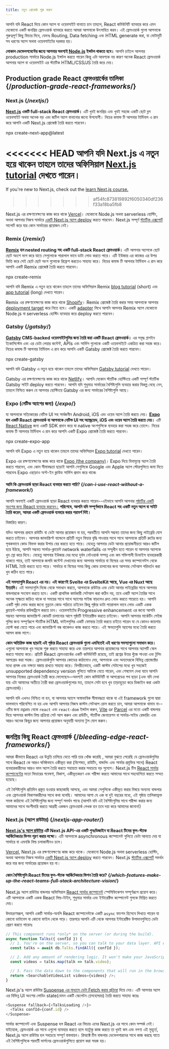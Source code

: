 ```yaml
---
title: নতুন প্রোজেক্ট শুরু করুন
---
```


<Intro>

আপনি যদি React দিয়ে কোন অ্যাপ বা ওয়েবসাইট বানাতে চান তাহলে, React কমিউনিটি ব্যাবহার করে এমন যেকোনো একটি জনপ্রিয় ফ্রেমওয়ার্ক ব্যাবহার করতে আমরা আপনাকে উৎসাহিত করব। এই ফ্রেমওয়ার্ক গুলো আপনাকে গুরুত্বপূর্ণ কিছু ফিচার দিবে, যেমনঃ Routing, Data fetching এবং HTML generate করা, যা মোটামুটি সব ধরণের অ্যাপ অথবা ওয়েবসাইটের দরকার হয়।

</Intro>

<Note>

**লোকাল ডেভেলপমেন্টের জন্যে আপনার অবশ্যই [Node.js](https://nodejs.org/en/) ইন্সটল থাকতে হবে।** আপনি চাইলে আপনার production সার্ভারে Node.js ইন্সটল করতে পারেন কিন্তু এটা আবশ্যক নয় কারণ অনেক React ফ্রেমওয়ার্ক আপনার অ্যাপ বা ওয়েবসাইট এর স্ট্যাটিক HTML/CSS/JS তৈরি করে দেয়।

</Note>

## Production grade React ফ্রেমওয়ার্কের তালিকা {/*production-grade-react-frameworks*/}

### Next.js {/*nextjs*/}

**[Next.js](https://nextjs.org/) একটি full-stack React ফ্রেমওয়ার্ক।** এটি খুবই জনপ্রিয় এবং খুবই সহজে একটি ছোট ব্লগ ওয়েবসাইট অথবা অনেক বড় এবং জটিল অ্যাপ বানানোর জন্যে উপযোগী। নিচের কমান্ড টি আপনার টার্মিনাল এ রান করে আপনি একটি Next.js প্রোজেক্ট তৈরি করতে পারবেন।

<TerminalBlock>
npx create-next-app@latest
</TerminalBlock>

<<<<<<< HEAD
আপনি যদি Next.js এ নতুন হয়ে থাকেন তাহলে তাদের অফিসিয়াল [Next.js tutorial](https://nextjs.org/learn/foundations/about-nextjs) দেখতে পারেন।
=======
If you're new to Next.js, check out the [learn Next.js course.](https://nextjs.org/learn)
>>>>>>> af54fc873819892f6050340df236f33a18ba5fb8

Next.js এর রক্ষণাবেক্ষণের কাজ করে থাকে [Vercel](https://vercel.com/)। যেকোনো Node.js অথবা serverless হোস্টিং, অথবা আপনার নিজস্ব সার্ভারে [একটি Next.js অ্যাপ deploy](https://nextjs.org/docs/deployment) করতে পারবেন। Next.js সম্পূর্ণ [স্ট্যাটিক এক্সপোর্ট](https://nextjs.org/docs/pages/building-your-application/deploying/static-exports) সাপোর্ট করে যার কোন সার্ভারের প্রয়োজন নেই।

### Remix {/*remix*/}

**[Remix](https://remix.run/) হল nested routing সহ একটি full-stack React ফ্রেমওয়ার্ক।** এটি আপনার অ্যাপকে ছোট ছোট অংশে ভাগ করে যাতে সেগুলোকে পারালাল ভাবে ডাটা লোড করতে পারে। এটি ইউজার এর কাজের এর উপর ভিত্তি করে সেই ছোট ছোট অংশ গুলোকে রিফ্রেশ করতেও সাহায্য করে। নিচের কমান্ড টি আপনার টার্মিনাল এ রান করে আপনি একটি Remix প্রোজেক্ট তৈরি করতে পারবেন।

<TerminalBlock>
npx create-remix
</TerminalBlock>

আপনি যদি Remix এ নতুন হয়ে থাকেন তাহলে তাদের অফিসিয়াল Remix [blog tutorial](https://remix.run/docs/en/main/tutorials/blog) (short) এবং [app tutorial](https://remix.run/docs/en/main/tutorials/jokes) (long) দেখতে পারেন।

Remix এর রক্ষণাবেক্ষণের কাজ করে থাকে [Shopify](https://www.shopify.com/)। Remix প্রোজেক্ট তৈরি করার সময় আপনাকে আপনার [deployment target](https://remix.run/docs/en/main/guides/deployment) করে নিতে হবে। একটি [adapter](https://remix.run/docs/en/main/other-api/adapter) লিখে আপনি আপনার Remix অ্যাপ যেকোনো Node.js বা serverless হোস্টিং ব্যাবহার করে deploy করতে পারবেন।

### Gatsby {/*gatsby*/}

**[Gatsby](https://www.gatsbyjs.com/) CMS-backed ওয়েবসাইটগুলির জন্য তৈরি করা একটি React ফ্রেমওয়ার্ক।** এর সমৃদ্ধ প্লাগইন ইকোসিস্টেম এবং এর ডেটা লেয়ার কন্টেন্ট, APIs এবং সার্ভিস গুলোকে একটি ওয়েবসাইটে একত্রিত করা সহজ করে। নিচের কমান্ড টি আপনার টার্মিনাল এ রান করে আপনি একটি Gatsby প্রোজেক্ট তৈরি করতে পারবেন।

<TerminalBlock>
npx create-gatsby
</TerminalBlock>

আপনি যদি Gatsby এ নতুন হয়ে থাকেন তাহলে তাদের অফিসিয়াল [Gatsby tutorial](https://www.gatsbyjs.com/docs/tutorial/) দেখতে পারেন।

Gatsby এর রক্ষণাবেক্ষণের কাজ করে থাকে [Netlify](https://www.netlify.com/)। আপনি যেকোন স্ট্যাটিক হোস্টিংয়ে একটি সম্পূর্ণ স্ট্যাটিক Gatsby সাইট deploy করতে পারবেন। আপনি যদি শুধুমাত্র সার্ভারের বৈশিষ্ট্যগুলি ব্যবহার করার বিকল্প বেছে নেন, তাহলে নিশ্চিত করুন যে আপনার হোস্টিংয়ে Gatsby এর জন্য সার্ভারের বৈশিষ্ট্যগুলি আছে।

### Expo (নেটিভ অ্যাপের জন্য) {/*expo*/}

যা আপনাকে সত্যিকারের নেটিভ UI সহ সার্বজনীন Android, iOS এবং ওয়েব অ্যাপ তৈরি করতে দেয়।
**[Expo](https://expo.dev/) হল একটি React ফ্রেমওয়ার্ক যা আপনাকে নেটিভ UI সহ অ্যান্ড্রয়েড, iOS এবং ওয়েব অ্যাপ তৈরি করতে দেয়।** এটি [React Native](https://reactnative.dev/) জন্য একটি SDK প্রদান করে যা native অংশগুলিকে ব্যবহার করা সহজ করে তোলে। নিচের কমান্ড টি আপনার টার্মিনাল এ রান করে আপনি একটি Expo প্রোজেক্ট তৈরি করতে পারবেন।

<TerminalBlock>
npx create-expo-app
</TerminalBlock>

আপনি যদি Expo এ নতুন হয়ে থাকেন তাহলে তাদের অফিসিয়াল [Expo tutorial](https://www.gatsbyjs.com/docs/tutorial/) দেখতে পারেন।

Expo এর রক্ষণাবেক্ষণের কাজ করে থাকে [Expo (the company)](https://expo.dev/about)। Expo দিয়ে বিনামূল্যে অ্যাপ তৈরি করতে পারবেন, এবং কোন সীমাবদ্ধতা ছাড়াই আপনি সেগুলিকে Google এবং Apple অ্যাপ স্টোরগুলিতে জমা দিতে পারবেন৷ Expo এছাড়াও অপ্ট-ইন ক্লাউড সার্ভিস প্রদান করে থাকে৷

<DeepDive>

#### আমি কি ফ্রেমওয়ার্ক ছাড়া React ব্যবহার করতে পারি? {/*can-i-use-react-without-a-framework*/}

আপনি অবশ্যই একটি ফ্রেমওয়ার্ক ছাড়া React ব্যবহার করতে পারেন--এইভাবে আপনি আপনার [পৃষ্ঠাটির একটি অংশের জন্য React ব্যবহার করবেন।](/learn/add-react-to-an-existing-project#using-react-for-a-part-of-your-existing-page) **পরিশেষে, আপনি যদি সম্পূর্ণভাবে React সহ একটি নতুন অ্যাপ বা সাইট তৈরি করেন, আমরা একটি ফ্রেমওয়ার্ক ব্যবহার করার পরামর্শ দিই।**

বিস্তারিত কারণ।

যদিও আপনার প্রথমে রাউটিং বা ডেটা আনার প্রয়োজন না হয়, পরবর্তীতে আপনি সম্ভবত তাদের জন্য কিছু লাইব্রেরি যোগ করতে চাইবেন। আপনার জাভাস্ক্রিপ্ট বান্ডেলে প্রতিটি নতুন ফিচার বৃদ্ধি পাওয়ার সাথে সাথে আপনাকে প্রতিটি রুটের জন্য পৃথকভাবে কোড বিভক্ত করার উপায় বের করতে হতে পারে। যেহেতু আপনার ডেটা আনার প্রয়োজনীয়তা আরও জটিল হয়ে উঠছে, আপনি সম্ভবত সার্ভার-ক্লায়েন্ট network waterfalls এর সম্মুখীন হতে পারেন যা আপনার অ্যাপকে খুব স্লো করে দিবে। যেহেতু আপনার ইউজার দের মধ্যে দুর্বল নেটওয়ার্ক সম্পন্ন এবং কম শক্তিশালী ডিভাইস ব্যবহারকারী থাকতে পারে, তাই আপনাকে জলদি কন্টেন্ট দেখানোর জন্য আপনার সার্ভারে বা বিল্ডের এর সময় কম্পোনেন্টস থেকে HTML তৈরি করতে হতে পারে। সার্ভারে বা বিল্ডের সময় কিছু কোড চালানোর জন্য আপনার সেটআপ পরিবর্তন করা খুব কঠিন হতে পারে।

**এই সমস্যাগুলি React এর নয়। এই কারণেই Svelte এর SvelteKit আছে, Vue এর Nuxt আছে ইত্যাদি।** এই সমস্যাগুলি নিজে থেকে সমাধান করতে, আপনাকে রাউটার এবং ডেটা আনার লাইব্রেরির সাথে আপনার বান্ডলারকে সংযোগ করতে হবে। একটি প্রাথমিক কার্যকারী সেটআপ করা কঠিন নয়, তবে একটি অ্যাপ তৈরির সাথে অনেক সূক্ষ্মতা জড়িত থাকে যা সময়ের সাথে সাথে অ্যাপের সাইজ বাড়লেও দ্রুত লোড করতে পারেতে হয়। আপনি একটি পৃষ্ঠা লোড করার জন্যে নুন্নতম কোড পাঠাতে চাইবেন কিন্তু পৃষ্ঠার ডাটা প্যারালাল ভাবে লোড একটি একক ক্লায়েন্ট-সার্ভার রাউন্ডট্রিপে করতে চান। ওয়েবসাইটের Progressive enhancement এর জন্যে আপনি সম্ভবত আপনার জাভাস্ক্রিপ্ট কোডটি চালানোর আগে পৃষ্ঠাটি ইন্টারেক্টিভ করতে চাইবেন। আপনি আপনার মার্কেটিং পেইজ গুলির জন্য সম্পূর্ণরূপে স্ট্যাটিক HTML ফাইলগুলির একটি ফোল্ডার তৈরি করতে চাইতে পারেন যা যে কোনও জায়গায় হোস্ট করা যেতে পারে এবং জাভাস্ক্রিপ্ট বন্ধ থাকেলও কাজ করতে পারে। এই ক্ষমতাগুলি অ্যাপের মধ্যে তৈরি করতে আসল কাজ লাগে।

**কোন অতিরিক্ত কাজ ছাড়াই এই পৃষ্ঠার React ফ্রেমওয়ার্ক গুলো এমনিতেই এই ধরণের সমস্যাগুলো সমাধান করে।** এগুলো আপনাকে খুব সহজে শুরু করতে সাহায্য করে এবং তারপরে আপনার প্রয়োজনের সাথে আপনার অ্যাপটি স্কেল করতে সাহায্য করে। প্রতিটি React ফ্রেমওয়ার্কের একটি কমিউনিটি রয়েছে, তাই প্রশ্নের উত্তর খুঁজে পাওয়া এবং টুলিং আপগ্রেড করা সহজ। ফ্রেমওয়ার্কগুলি আপনার কোডের কাঠামোও দেয়, আপনাকে এবং অন্যদেরকে বিভিন্ন প্রোজেক্টের মধ্যে প্রসঙ্গ এবং দক্ষতা বজায় রাখতে সাহায্য করে। বিপরীতভাবে, একটি কাস্টম সেটাপের  মধ্যে খুব সহজেই unsupported dependency version গুলিতে আটকে যেতে পারেন, এবং শেষমেশ দেখা যাবে আপনি আপনার নিজের ফ্রেমওয়ার্ক তৈরী করে ফেলেছেন—অবশ্যই কোন কমিউনিটি বা আপগ্রেডের পথ ছাড়া (এবং যদি দেখা যায় এটা আমাদের অতীতে তৈরী করা ফ্রেমওয়ার্কগুলোর মত, তাহলে সেটা হবে খুব তাড়াহুড়ো করে ডিজাইন করা একটা ফ্রেমওয়ার্ক)।


আপনি যদি এখনও নিশ্চিত না হন, বা আপনার অ্যাপে অস্বাভাবিক সীমাবদ্ধতা থাকে যা এই framework গুলো দ্বারা ভালভাবে পরিবেশিত না হয় এবং আপনি আপনার নিজস্ব কাস্টম সেটআপ রোল করতে চান, আমরা আপনাকে থামাব না--এটির জন্য npm থেকে `react` এবং `react-dom` ইন্সটল করুন, [Vite](https://vitejs.dev/) or [Parcel](https://parceljs.org/) এর মতো একটি বান্ডলার দিয়ে আপনার কাস্টম বিল্ড প্রক্রিয়া সেট আপ করুন এবং রাউটিং, স্ট্যাটিক জেনারেশন বা সার্ভার-সাইড রেন্ডারিং এবং আরও অনেক কিছুর জন্য আপনার প্রয়োজন অনুযায়ী অন্যান্য টুল যোগ করুন।
</DeepDive>

## জনপ্রিয় কিছু React ফ্রেমওয়ার্ক {/*bleeding-edge-react-frameworks*/}

আমরা কীভাবে React এর উন্নতি চালিয়ে যেতে পারি তার খোঁজ করেছি , আমরা বুঝতে পেরেছি যে ফ্রেমওয়ার্কগুলির সাথে React কে আরও ঘনিষ্ঠভাবে একীভূত করা (বিশেষত, রাউটিং, বান্ডলিং এবং সার্ভার প্রযুক্তির সাথে) React ব্যবহারকারীদের আরও ভাল অ্যাপ তৈরি করতে সহায়তা করার সবচেয়ে বড় সুযোগ। Next.js টিম [React সার্ভার কম্পোনেন্টের](/blog/2023/03/22/react-labs-what-we-have-been-working-on-march-2023#react-server-components) মতো ফিচারের গবেষণা, বিকাশ, একীভূতকরণ এবং পরীক্ষা করতে আমাদের সাথে সহযোগিতা করতে সম্মত হয়েছে।

এই বৈশিষ্ট্যগুলি প্রতিদিন প্রস্তুত হওয়ার কাছাকাছি আসছে, এবং আমরা সেগুলিকে একীভূত করার বিষয়ে অন্যান্য বান্ডলার এবং ফ্রেমওয়ার্ক বিকাশকারীদের সাথে কথা বলেছি। আমাদের আশা যে এক বা দুই বছরের মধ্যে, এই পৃষ্ঠায় তালিকাভুক্ত সমস্ত কাঠামো এই বৈশিষ্ট্যগুলির জন্য সম্পূর্ণ সমর্থন পাবে৷ (আপনি যদি এই বৈশিষ্ট্যগুলির সাথে পরীক্ষা করার জন্য আমাদের সাথে অংশীদারি করতে আগ্রহী একজন ফ্রেমওয়ার্ক লেখক হন তবে দয়া করে আমাদের জানান!)

### Next.js (অ্যাপ রাউটার) {/*nextjs-app-router*/}

**[Next.js's অ্যাপ রাউটার](https://beta.nextjs.org/docs/getting-started) এটি Next.js API-এর একটি পুনঃডিজাইন যা React টিমের ফুল-স্ট্যাক আর্কিটেকচার ভিশন পূরণ করার লক্ষ্যে।** এটি আপনাকে asynchronous কম্পোনেন্ট গুলিতে ডেটা আনতে দেয় যা সার্ভারে বা এমনকি বিল্ড চলাকালীনও চলে।

[Vercel](https://vercel.com/), Next.js এর রক্ষণাবেক্ষণের কাজ করে থাকে। যেকোনো Node.js অথবা serverless হোস্টিং, অথবা আপনার নিজস্ব সার্ভারে [একটি Next.js অ্যাপ deploy](https://nextjs.org/docs/deployment) করতে পারবেন। Next.js [স্ট্যাটিক এক্সপোর্ট](https://nextjs.org/docs/app/building-your-application/deploying/static-exports) সমর্থন করে যার জন্য সার্ভারের প্রয়োজন হয় না।

<DeepDive>

#### কোন বৈশিষ্ট্যগুলি React টিমের ফুল-স্ট্যাক আর্কিটেকচার ভিশন তৈরি করে? {/*which-features-make-up-the-react-teams-full-stack-architecture-vision*/}

Next.js অ্যাপ রাউটার বান্ডলার অফিসিয়াল [React সার্ভার কম্পোনেন্ট](https://github.com/reactjs/rfcs/blob/main/text/0188-server-components.md) স্পেসিফিকেশন সম্পূর্ণরূপে প্রয়োগ করে। এটি আপনাকে একটি একক React বিল্ড-টাইম, শুধুমাত্র সার্ভার এবং ইন্টারেক্টিভ কম্পোনেন্ট গুলকে মিশ্রিত করতে দেয়।

উদাহরণস্বরূপ, আপনি একটি সার্ভার-অনলি React কম্পোনেন্টকে একটি `async` ফাংশন হিসেবে লিখতে পারেন যা কোনো ডাটাবেস বা কোনো ফাইল থেকে পড়ে। তারপরে আপনি এটি থেকে আপনার ইন্টারেক্টিভ উপাদানগুলিতে ডেটা প্রেরণ করতে পারেনঃ

```js
// This component runs *only* on the server (or during the build).
async function Talks({ confId }) {
  // 1. You're on the server, so you can talk to your data layer. API endpoint not required.
  const talks = await db.Talks.findAll({ confId });

  // 2. Add any amount of rendering logic. It won't make your JavaScript bundle larger.
  const videos = talks.map(talk => talk.video);

  // 3. Pass the data down to the components that will run in the browser.
  return <SearchableVideoList videos={videos} />;
}
```

Next.js's অ্যাপ রাউটার [Suspense এর  মাধ্যমে ডেটা Fetch করার প্রক্রিয়া](/blog/2022/03/29/react-v18#suspense-in-data-frameworks) দিয়ে দেয়। এটি আপনার অ্যাপ এর বিভিন্ন UI অংশের লোডিং state(যেমন একটি স্কেলেটন প্লেসহোল্ডার) তৈরি করতে সাহায্য করেঃ

```js
<Suspense fallback={<TalksLoading />}>
  <Talks confId={conf.id} />
</Suspense>
```

সার্ভার কম্পোনেন্ট এবং Suspense হল React এর ফিচার এদের Next.js এর সাথে কোন সম্পর্ক নেই। যাইহোক, ফ্রেমওয়ার্ক এর সাথে এগুলো ব্যাবহার করতে হলে যতটুকু কাজ করতে তা খুবই কম এবং নগণ্য এই মুহূর্তে, Next.js অ্যাপ রাউটার হল সবচেয়ে সম্পূর্ণ বাস্তবায়ন। রিঅ্যাক্ট টিম বান্ডলার ডেভেলপারদের সাথে কাজ করছে যাতে এই বৈশিষ্ট্যগুলিকে পরবর্তী ভার্সনের ফ্রেমওয়ার্কগুলিতে প্রয়োগ করা সহজ হয়।

</DeepDive>
